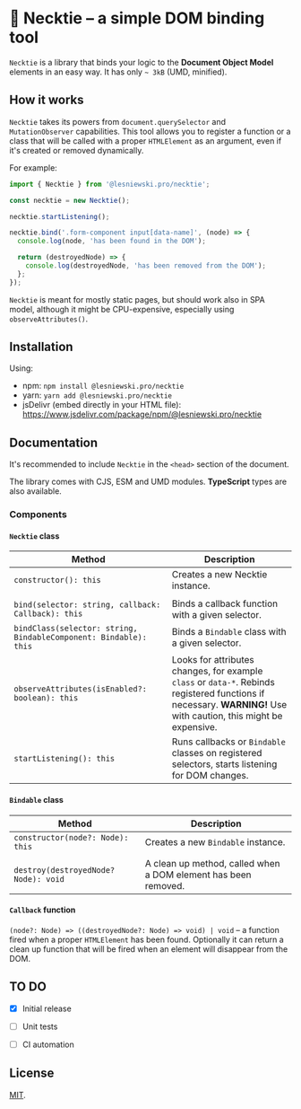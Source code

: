 # 👔 Necktie – a simple DOM binding tool

`Necktie` is a library that binds your logic to the **Document Object Model** elements in an easy way. It has only `~ 3kB` (UMD, minified).


## How it works

`Necktie` takes its powers from `document.querySelector` and `MutationObserver` capabilities. This tool allows you to register a function or a class that will be called with a proper `HTMLElement` as an argument, even if it's created or removed dynamically.

For example:
```javascript
import { Necktie } from '@lesniewski.pro/necktie';

const necktie = new Necktie();

necktie.startListening();

necktie.bind('.form-component input[data-name]', (node) => {
  console.log(node, 'has been found in the DOM');

  return (destroyedNode) => {
    console.log(destroyedNode, 'has been removed from the DOM');
  };
});
```

`Necktie` is meant for mostly static pages, but should work also in SPA model, although it might be CPU-expensive, especially using `observeAttributes()`.


## Installation

Using:
- npm: `npm install @lesniewski.pro/necktie`
- yarn: `yarn add @lesniewski.pro/necktie`
- jsDelivr (embed directly in your HTML file): https://www.jsdelivr.com/package/npm/@lesniewski.pro/necktie


## Documentation

It's recommended to include `Necktie` in the `<head>` section of the document.

The library comes with CJS, ESM and UMD modules. **TypeScript** types are also available.

### Components

#### `Necktie` class 
| Method                                                                 | Description                                             |
| ---------------------------------------------------------------------- | ---                                                     |
| `constructor(): this`                                                  | Creates a new Necktie instance.                         |
|                                                                        |                                                         |
| `bind(selector: string, callback: Callback): this`                     | Binds a callback function with a given selector.        |
| `bindClass(selector: string, BindableComponent: Bindable): this`       | Binds a `Bindable` class with a given selector.         |
| `observeAttributes(isEnabled?: boolean): this`                         | Looks for attributes changes, for example `class` or `data-*`. Rebinds registered functions if necessary. **WARNING!** Use with caution, this might be expensive. |
| `startListening(): this`                                               | Runs callbacks or `Bindable` classes on registered selectors, starts listening for DOM changes. |

#### `Bindable` class
| Method                                                                | Description                                             |
| --------------------------------------------------------------------- | ---                                                     |
| `constructor(node?: Node): this`                                      | Creates a new `Bindable` instance.                       |
|                                                                       |                                                         |
| `destroy(destroyedNode? Node): void`                                  | A clean up method, called when a DOM element has been removed. |

#### `Callback` function
`(node?: Node) => ((destroyedNode?: Node) => void) | void` – a function fired when a proper `HTMLElement` has been found. Optionally it can return a clean up function that will be fired when an element will disappear from the DOM.


## TO DO
- [x] Initial release
- [ ] Unit tests
- [ ] CI automation


## License

[MIT](LICENSE).
